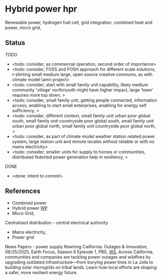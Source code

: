 # Hybrid power hpr

Renewable power, hydrogen fuel cell, grid integration, combined heat and power, micro grid, 

## Status

TODO
* <todo: consider, as commercial operation, second order of importance>
* <todo: consider, FOSS and FOSH approach for different scale solutions, t-shirting small medium large, open source creative commons, as with climate model \amn project>
* <todo: consider, start with small family unit capability, likely medium community 'village' north/south might have higher impact, large 'town' requires more top down, >
* <todo: consider, small family unit, getting people connected, information access, enabling to start small enterprises, enabling for energy self sufficiency, >
* <todo: consider, different context; small family unit urban poor global south, small family unit countryside poor global south, small family unit urban poor global north, small family unit countryside poor global north,  >
* <todo: consider, as part of climate model weather station related power system, large station unit and remote locales without reliable or with no mains electricity>
* <todo: consider, smaller units for supply to homes or communities, distributed federted power generation help in resillency, >

DONE
* <done: intent to commit>

## References

* Combined power 
* Hybrid power [WP](https://en.wikipedia.org/wiki/Hybrid_power) 
* Micro Grid, 

Centralised distribution - central electrical authority
* Mains electricity, 
* Power grid

News Papers - power supply 
Rewiring California: Outages & Innovation, 06/25/2025, Earth Focus, Season 6 Episode 1, PBS, [WS](https://www.pbs.org/video/rewiring-california-outages-innovation-0lmu2k/), Across California, communities and companies are tackling power outages and wildfires by upgrading outdated infrastructure—from burying power lines in La Jolla to building solar microgrids on tribal lands. Learn how local efforts are shaping a safer, more resilient energy future.
